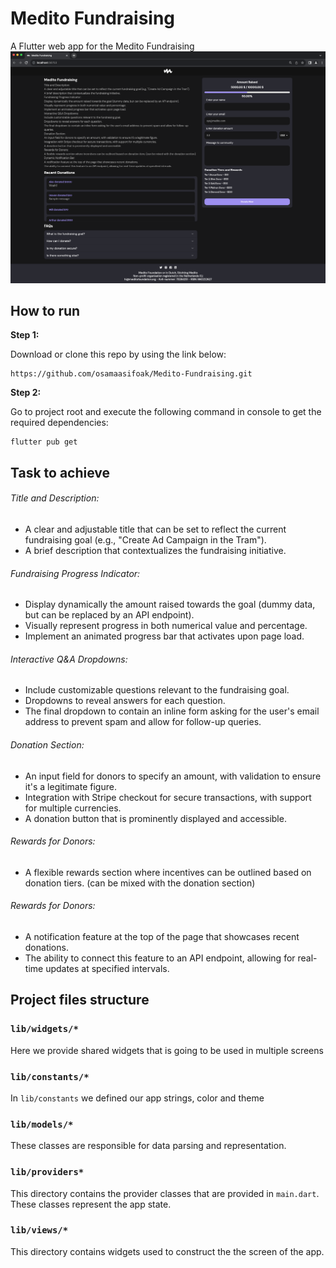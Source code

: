 # Medito Fundraising

A Flutter web app for the Medito Fundraising
![sample](app-preview.png)

## How to run

**Step 1:**

Download or clone this repo by using the link below:

```
https://github.com/osamaasifoak/Medito-Fundraising.git
```

**Step 2:**

Go to project root and execute the following command in console to get the required dependencies:

```
flutter pub get
```

## Task to achieve

###### Title and Description:

- A clear and adjustable title that can be set to reflect the current fundraising goal (e.g., "Create Ad Campaign in the Tram").
- A brief description that contextualizes the fundraising initiative.

###### Fundraising Progress Indicator:

- Display dynamically the amount raised towards the goal (dummy data, but can be replaced by an API endpoint).
- Visually represent progress in both numerical value and percentage.
- Implement an animated progress bar that activates upon page load.

###### Interactive Q&A Dropdowns:

- Include customizable questions relevant to the fundraising goal.
- Dropdowns to reveal answers for each question.
- The final dropdown to contain an inline form asking for the user's email address to prevent spam and allow for follow-up queries.

###### Donation Section:

- An input field for donors to specify an amount, with validation to ensure it's a legitimate figure.
- Integration with Stripe checkout for secure transactions, with support for multiple currencies.
- A donation button that is prominently displayed and accessible.

###### Rewards for Donors:

- A flexible rewards section where incentives can be outlined based on donation tiers. (can be mixed with the donation section)

###### Rewards for Donors:

- A notification feature at the top of the page that showcases recent donations.
- The ability to connect this feature to an API endpoint, allowing for real-time updates at specified intervals.

## Project files structure

### `lib/widgets/*`

Here we provide shared widgets that is going to be used in multiple screens

### `lib/constants/*`

In `lib/constants` we defined our app strings, color and theme

### `lib/models/*`

These classes are responsible for data parsing and representation.

### `lib/providers*`

This directory contains the provider classes that are provided in `main.dart`. These classes represent the app state.

### `lib/views/*`

This directory contains widgets used to construct the the screen of the app.
